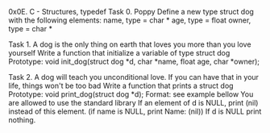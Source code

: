 0x0E. C - Structures, typedef
Task 0. Poppy
Define a new type struct dog with the following elements:
	name, type = char *
	age, type = float
	owner, type = char *

Task 1. A dog is the only thing on earth that loves you more than you love yourself
Write a function that initialize a variable of type struct dog
	Prototype: void init_dog(struct dog *d, char *name, float age, char *owner);

Task 2. A dog will teach you unconditional love. If you can have that in your life, things won't be too bad
Write a function that prints a struct dog
	Prototype: void print_dog(struct dog *d);
	Format: see example bellow
	You are allowed to use the standard library
	If an element of d is NULL, print (nil) instead of this element. (if name is NULL, print Name: (nil))
	If d is NULL print nothing.
